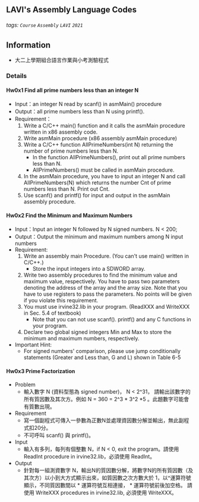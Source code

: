 ## LAVI's Assembly Language Codes
###### tags: `Course` `Assembly` `LAVI` `2021` 

## Information
- 大二上學期組合語言作業與小考測驗程式

### Details
#### Hw0x1 Find all prime numbers less than an integer N
- Input：an integer N read by scanf() in asmMain() procedure
- Output：all prime numbers less than N using printf().
- Requirement：
	1. Write a C/C++ main() function and it calls the asmMain procedure written in x86 assembly code.
	2. Write  asmMain procedure  (x86 assembly asmMain procedure)
	3. Write a C/C++ function  AllPrimeNumbers(int N) returning the number of prime numbers less than N.
    	- In the function AllPrimeNumbers(), print out all prime numbers less than N.
        - AllPrimeNumbers() must be called in asmMain procedure.       
    4. In the  asmMain procedure, you have to input an integer N and call AllPrimeNumbers(N) which returns the number Cnt of prime numbers less than N. Print out Cnt.
    5.  Use scanf() and printf() for input and output in the asmMain assembly procedure.

#### Hw0x2 Find the Minimum and Maximum Numbers
- Input：Input an integer N followed by N signed  numbers.  N < 200;
- Output：Output the minimum and maximum numbers among N input numbers
- Requirement:
    1. Write an assembly main Procedure.  (You can't use main() written in C/C++.)
     	- Store the input integers into a SDWORD array.
    2. Write two assembly procedures to find the minimum value and maximum value, respectively. You have to pass two parameters denoting the address of the array and the array size. Note that you have to use registers to pass the parameters. No points will be given if you violate this requirement.
    3. You must use irvine32.lib in your program.  (ReadXXX and WriteXXX in Sec. 5.4 of textbook)
        - Note that you can not use scanf(). printf()  and any C functions in your program.
    4. Declare two global signed integers Min and Max to store the minimum and maximum numbers, respectively.
- Important Hint:
    - For signed numbers' comparison, please use jump conditionally statements (Greater and Less than, G and L) shown in Table 6-5
#### Hw0x3 Prime Factorization
- Problem
	- 輸入數字 N (資料型態為 signed number)， N < 2^31， 請輸出該數字的所有質因數及其次方。例如 N = 360 = 2^3 \* 3^2 \*5 。此題數字可能會有質數出現。
- Requirement
	- 寫一個副程式可傳入一參數為正數N並處理資因數分解並輸出，無此副程式扣20分。
	- 不可呼叫 scanf() 與 printf()。
- Input
	- 輸入有多列，每列有個整數 N，if N < 0, exit the program。請使用 ReadInt procedure in irvine32.lib，必須使用 ReadInt。
- Output
	- 針對每一組測資數字 N，輸出N的質因數分解，將數字N的所有質因數（及其次方）以小到大方式顯示出來，如質因數之次方數大於 1，以^運算符號顯示，不同質因數間以 * 運算符號互相連接， * 運算符號前後加空格。 請使用 WriteXXX procedures in irvine32.lib, 必須使用 WriteXXX。

